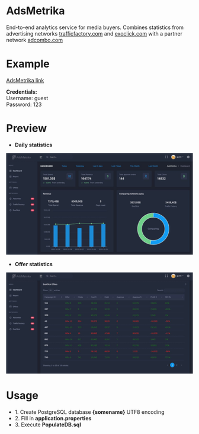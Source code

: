 # AdsMetrika

End-to-end analytics service for media buyers. Combines statistics from advertising networks 
<a href="trafficfactory.com">trafficfactory.com</a> and <a href="https://exoclick.com">exoclick.com</a> 
with a partner network <a href="https://adcombo.com">adcombo.com</a>

# Example
<a target="_blank" href="http://146.19.170.159:8080/">AdsMetrika link</a>
<p><strong>Credentials:</strong>
<br>Username: guest
<br>Password: 123
</p>

# Preview
* <strong>Daily statistics</strong>
<img src="PicturesReadme/1.jpeg">

* <strong>Offer statistics</strong>
<img src="PicturesReadme/2.jpeg">

# Usage

<ul>
<li>1. Create PostgreSQL database <strong>{somename}</strong> UTF8 encoding</li>
<li>2. Fill in <strong>application.properties</strong> </li>
<li>3. Execute <strong>PopulateDB.sql</strong> </li>
</ul>


